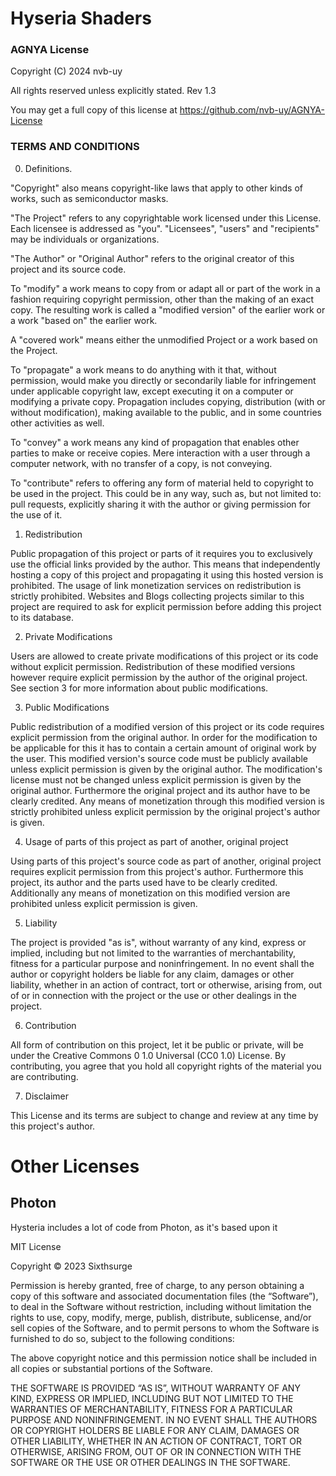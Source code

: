 # Hyseria Shaders

### AGNYA License

Copyright (C) 2024 nvb-uy 

All rights reserved unless explicitly stated. Rev 1.3


You may get a full copy of this license at https://github.com/nvb-uy/AGNYA-License


### TERMS AND CONDITIONS


0. Definitions.


"Copyright" also means copyright-like laws that apply to other kinds of
works, such as semiconductor masks.


"The Project" refers to any copyrightable work licensed under this
License. Each licensee is addressed as "you". "Licensees", "users" and
"recipients" may be individuals or organizations.


"The Author" or "Original Author" refers to the original creator of this project and its
source code.


To "modify" a work means to copy from or adapt all or part of the work
in a fashion requiring copyright permission, other than the making of an
exact copy. The resulting work is called a "modified version" of the
earlier work or a work "based on" the earlier work.


A "covered work" means either the unmodified Project or a work based
on the Project.


To "propagate" a work means to do anything with it that, without
permission, would make you directly or secondarily liable for infringement
under applicable copyright law, except executing it on a computer or
modifying a private copy. Propagation includes copying, distribution
(with or without modification), making available to the public, and in
some countries other activities as well.


To "convey" a work means any kind of propagation that enables other
parties to make or receive copies. Mere interaction with a user through a
computer network, with no transfer of a copy, is not conveying.


To "contribute" refers to offering any form of material held to copyright to
be used in the project.
This could be in any way, such as, but not limited to: pull requests, explicitly
sharing it with the author or giving permission for the use of it.


1. Redistribution


Public propagation of this project or parts of it requires you to
exclusively use the official links provided by the author. This means that
independently hosting a copy of this project and propagating it using this
hosted version is prohibited. The usage of link monetization services on
redistribution is strictly prohibited.
Websites and Blogs collecting projects similar to this project are
required to ask for explicit permission before adding this project to
its database.


2. Private Modifications


Users are allowed to create private modifications of this project or its code
without explicit permission. Redistribution of these modified versions
however require explicit permission by the author of the original project.
See section 3 for more information about public modifications.


3. Public Modifications


Public redistribution of a modified version of this project or its code requires
explicit permission from the original author.
In order for the modification to be applicable for this it has to contain a certain amount
of original work by the user. 
This modified version's source code must be publicly available unless explicit permission is given by the original author.
The modification's license must not be changed unless explicit permission is given by the original author.
Furthermore the original project and its author have to be clearly
credited. Any means of monetization through this modified version is
strictly prohibited unless explicit permission by the original project's
author is given.


4. Usage of parts of this project as part of another, original project


Using parts of this project's source code as part of another, original
project requires explicit permission from this project's author.
Furthermore this project, its author and the parts used have to be
clearly credited. Additionally any means of monetization on this modified
version are prohibited unless explicit permission is given.


5. Liability


The project is provided "as is", without warranty of any kind, express
or implied, including but not limited to the warranties of merchantability,
fitness for a particular purpose and noninfringement. In no event shall the
author or copyright holders be liable for any claim, damages or other
liability, whether in an action of contract, tort or otherwise, arising from,
out of or in connection with the project or the use or other dealings in the
project.


6. Contribution


All form of contribution on this project, let it be public or private, 
will be under the Creative Commons 0 1.0 Universal (CC0 1.0) License.
By contributing, you agree that you hold all copyright rights of the material you are contributing.


7. Disclaimer


This License and its terms are subject to change and review at any time
by this project's author.

# Other Licenses

## Photon
Hysteria includes a lot of code from Photon, as it's based upon it

MIT License

Copyright © 2023 Sixthsurge

Permission is hereby granted, free of charge, to any person obtaining a copy of this software and associated documentation files (the “Software”), to deal in the Software without restriction, including without limitation the rights to use, copy, modify, merge, publish, distribute, sublicense, and/or sell copies of the Software, and to permit persons to whom the Software is furnished to do so, subject to the following conditions:

The above copyright notice and this permission notice shall be included in all copies or substantial portions of the Software.

THE SOFTWARE IS PROVIDED “AS IS”, WITHOUT WARRANTY OF ANY KIND, EXPRESS OR IMPLIED, INCLUDING BUT NOT LIMITED TO THE WARRANTIES OF MERCHANTABILITY, FITNESS FOR A PARTICULAR PURPOSE AND NONINFRINGEMENT. IN NO EVENT SHALL THE AUTHORS OR COPYRIGHT HOLDERS BE LIABLE FOR ANY CLAIM, DAMAGES OR OTHER LIABILITY, WHETHER IN AN ACTION OF CONTRACT, TORT OR OTHERWISE, ARISING FROM, OUT OF OR IN CONNECTION WITH THE SOFTWARE OR THE USE OR OTHER DEALINGS IN THE SOFTWARE.
